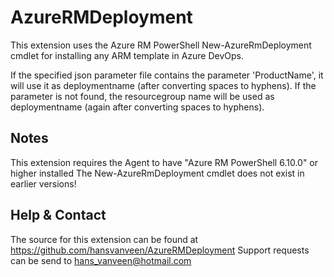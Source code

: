 # AzureRMDeployment

This extension uses the Azure RM PowerShell New-AzureRmDeployment cmdlet for installing any ARM template in Azure DevOps.

If the specified json parameter file contains the parameter 'ProductName', it will use it as deploymentname (after converting spaces to hyphens).
If the parameter is not found, the resourcegroup name will be used as deploymentname (again after converting spaces to hyphens).

## Notes

This extension requires the Agent to have "Azure RM PowerShell 6.10.0" or higher installed
The New-AzureRmDeployment cmdlet does not exist in earlier versions!

## Help & Contact

The source for this extension can be found at https://github.com/hansvanveen/AzureRMDeployment
Support requests can be send to hans_vanveen@hotmail.com